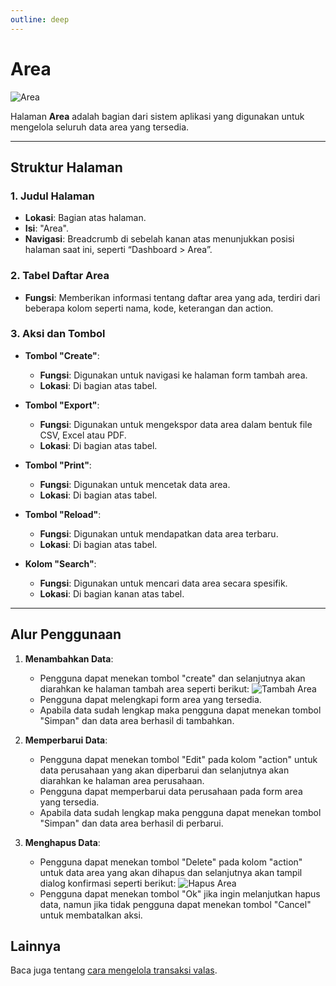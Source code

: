 ```yaml
---
outline: deep
---
```


# Area

![Area](/area.png)

Halaman **Area** adalah bagian dari sistem aplikasi yang digunakan untuk mengelola seluruh data area yang tersedia.

---

## Struktur Halaman

### 1. **Judul Halaman**

- **Lokasi**: Bagian atas halaman.
- **Isi**: "Area".
- **Navigasi**: Breadcrumb di sebelah kanan atas menunjukkan posisi halaman saat ini, seperti “Dashboard > Area”.

### 2. **Tabel Daftar Area**

- **Fungsi**: Memberikan informasi tentang daftar area yang ada, terdiri dari beberapa kolom seperti nama, kode, keterangan dan action.

### 3. **Aksi dan Tombol**

- **Tombol "Create"**:

  - **Fungsi**: Digunakan untuk navigasi ke halaman form tambah area.
  - **Lokasi**: Di bagian atas tabel.

- **Tombol "Export"**:

  - **Fungsi**: Digunakan untuk mengekspor data area dalam bentuk file CSV, Excel atau PDF.
  - **Lokasi**: Di bagian atas tabel.

- **Tombol "Print"**:

  - **Fungsi**: Digunakan untuk mencetak data area.
  - **Lokasi**: Di bagian atas tabel.

- **Tombol "Reload"**:

  - **Fungsi**: Digunakan untuk mendapatkan data area terbaru.
  - **Lokasi**: Di bagian atas tabel.

- **Kolom "Search"**:

  - **Fungsi**: Digunakan untuk mencari data area secara spesifik.
  - **Lokasi**: Di bagian kanan atas tabel.

---

## Alur Penggunaan

1. **Menambahkan Data**:

   - Pengguna dapat menekan tombol "create" dan selanjutnya akan diarahkan ke halaman tambah area seperti berikut:
     ![Tambah Area](/tambah-area.png)
   - Pengguna dapat melengkapi form area yang tersedia.
   - Apabila data sudah lengkap maka pengguna dapat menekan tombol "Simpan" dan data area berhasil di tambahkan.

2. **Memperbarui Data**:

   - Pengguna dapat menekan tombol "Edit" pada kolom "action" untuk data perusahaan yang akan diperbarui dan selanjutnya akan diarahkan ke halaman area perusahaan.
   - Pengguna dapat memperbarui data perusahaan pada form area yang tersedia.
   - Apabila data sudah lengkap maka pengguna dapat menekan tombol "Simpan" dan data area berhasil di perbarui.

3. **Menghapus Data**:

   - Pengguna dapat menekan tombol "Delete" pada kolom "action" untuk data area yang akan dihapus dan selanjutnya akan tampil dialog konfirmasi seperti berikut:
     ![Hapus Area](/hapus-area.png)
   - Pengguna dapat menekan tombol "Ok" jika ingin melanjutkan hapus data, namun jika tidak pengguna dapat menekan tombol "Cancel" untuk membatalkan aksi.

## Lainnya

Baca juga tentang [cara mengelola transaksi valas](/transaksi/transaksi-valas).
